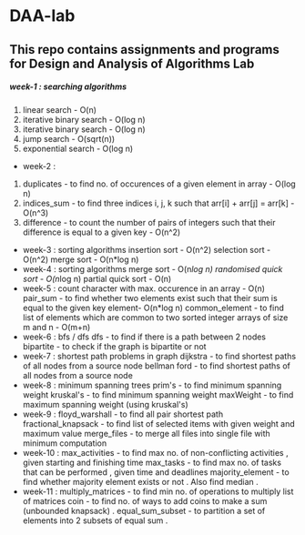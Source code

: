 # DAA-lab

## This repo contains assignments and programs for Design and Analysis of Algorithms Lab

##### week-1 : searching algorithms
1. linear search - O(n)
2. iterative binary search - O(log n)
3. iterative binary search - O(log n)
4. jump search - O(sqrt(n))
5. exponential search - O(log n) 

* week-2 :
1. duplicates - to find no. of occurences of a given element in array - O(log n)
2. indices_sum - to find three indices i, j, k such that arr[i] + arr[j] = arr[k] - O(n^3)
3. difference - to count the number of pairs of integers such that their difference is equal to a given key - O(n^2)

* week-3 : sorting algorithms
insertion sort - O(n^2)
selection sort - O(n^2)
merge sort - O(n*log n)
* week-4 : sorting algorithms
merge sort - O(n*log n)
randomised quick sort - O(n*log n)
partial quick sort - O(n)
* week-5 :
count character with max. occurence in an array - O(n)
pair_sum - to find whether two elements exist such that their sum is equal to the given key element- O(n*log n)
common_element - to find list of elements which are common to two sorted integer arrays of size m and n - O(m+n)
* week-6 : bfs / dfs
dfs - to find if there is a path between 2 nodes
bipartite - to check if the graph is bipartite or not
* week-7 : shortest path problems in graph
dijkstra - to find shortest paths of all nodes from a source node
bellman ford - to find shortest paths of all nodes from a source node
* week-8 : minimum spanning trees
prim's - to find minimum spanning weight
kruskal's - to find minimum spanning weight
maxWeight - to find maximum spanning weight (using kruskal's)
* week-9 :
floyd_warshall - to find all pair shortest path
fractional_knapsack - to find list of selected items with given weight and maximum value
merge_files - to merge all files into single file with minimum computation
* week-10 :
max_activities - to find max no. of non-conflicting activities , given starting and finishing time
max_tasks - to find max no. of tasks that can be performed , given time and deadlines
majority_element - to find whether majority element exists or not . Also find median .
* week-11 :
multiply_matrices - to find min no. of operations to multiply list of matrices
coin - to find no. of ways to add coins to make a sum (unbounded knapsack) .
equal_sum_subset - to partition a set of elements into 2 subsets of equal sum .

